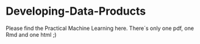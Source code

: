 # Developing-Data-Products

Please find the Practical Machine Learning here. There´s only one pdf, one Rmd and one html ;)
